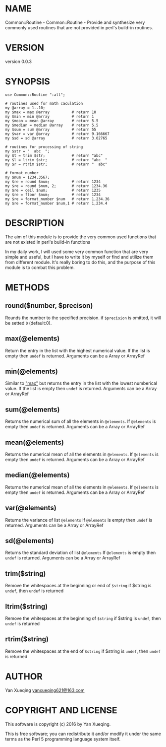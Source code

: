 # NAME

Common::Routine - Common::Routine - Provide and synthesize very commonly used routines that are not provided in perl's build-in routines.

# VERSION

version 0.0.3

# SYNOPSIS

    use Common::Routine ":all";

    # routines used for math caculation
    my @array = 1..10;
    my $max = max @array          # return 10
    my $min = min @array          # return 1
    my $mean = mean @array        # return 5.5
    my $median = median @array    # return 5.5
    my $sum = sum @array          # return 55
    my $var = var @array          # return 9.166667
    my $sd = sd @array            # return 3.02765

    # routines for processing of string
    my $str = "  abc  ";
    my $t = trim $str;            # return "abc"
    my $l = ltrim $str;           # return "abc  "
    my $r = rtrim $str;           # return "  abc"

    # format number
    my $num = 1234.3567;
    my $re = round $num;          # return 1234
    my $re = round $num, 2;       # return 1234.36
    my $re = ceil $num;           # return 1235
    my $re = floor $num;          # return 1234
    my $re = format_number $num   # return 1,234.36
    my $re = format_number $num,1 # return 1,234.4

# DESCRIPTION

The aim of this module is to provide the very common used functions that are not existed in perl's build-in functions

In my daily work, I will used some very common function that are very simple and useful, but I have to write it by
myself or find and utilize them from different module. It's really boring to do this, and the purpose of this module is
to combat this problem.

# METHODS

## round($number, $precison)

Rounds the number to the specified precision. if `$precision` is omitted, it will be setted `0` (default:0).

## max(@elements)

Return the entry in the list with the highest numerical value. If the list is empty then `undef` is returned.
Arguments can be a Array or ArrayRef

## min(@elements)

Similar to ["max"](#max) but returns the entry in the list with the lowest numberical value. If the list is empty
then `undef` is returned.
Arguments can be a Array or ArrayRef

## sum(@elements)

Returns the numerical sum of all the elements in `@elements`. If `@elements` is empty then
`undef` is returned.
Arguments can be a Array or ArrayRef

## mean(@elements)

Returns the numerical mean of all the elements in `@elements`. If `@elements` is empty
then `undef` is returned.
Arguments can be a Array or ArrayRef

## median(@elements)

Returns the numerical mean of all the elements in `@elements`. If `@elements` is empty
then `undef` is returned.
Arguments can be a Array or ArrayRef

## var(@elements)

Returns the variance of list `@elements`
If `@elements` is empty then `undef` is returned.
Arguments can be a Array or ArrayRef

## sd(@elements)

Returns the standard deviation of list `@elements`
If `@elements` is empty then `undef` is returned.
Arguments can be a Array or ArrayRef

## trim($string)

Remove the whitespaces at the beginning or end of `$string`
if $string is `undef`, then `undef` is returned

## ltrim($string)

Remove the whitespaces at the beginning of `$string`
if $string is `undef`, then `undef` is returned

## rtrim($string)

Remove the whitespaces at the end of `$string`
if $string is `undef`, then `undef` is returned

# AUTHOR

Yan Xueqing <yanxueqing621@163.com>

# COPYRIGHT AND LICENSE

This software is copyright (c) 2016 by Yan Xueqing.

This is free software; you can redistribute it and/or modify it under
the same terms as the Perl 5 programming language system itself.
